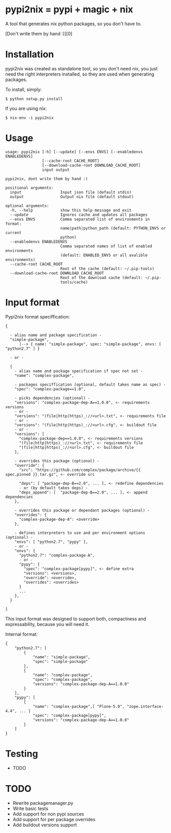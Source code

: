 pypi2nix = pypi + magic + nix
==============================

A tool that generates nix python packages, so you don't have to.

[Don't write them by hand :)][0]


Installation
============

pypi2nix was created as standalone tool, so you don't need nix, you just
need the right interpreters installed, so they are used when generating
packages.

To install, simply:

```console
$ python setup.py install
```

If you are using nix:

```console
$ nix-env -i pypi2nix
```

Usage
=====

```
usage: pypi2nix [-h] [--update] [--envs ENVS] [--enabledenvs ENABLEDENVS]
                [--cache-root CACHE_ROOT]
                [--download-cache-root DOWNLOAD_CACHE_ROOT]
                input output

pypi2nix, dont write them by hand :)

positional arguments:
  input                 Input json file (default stdin)
  output                Output nix file (default stdout)

optional arguments:
  -h, --help            show this help message and exit
  --update              Ignores cache and updates all packages
  --envs ENVS           Comma separated list of environments in format:
                        name|path|python_path (default: PYTHON_ENVS or current
                        python)
  --enabledenvs ENABLEDENVS
                        Comma separated names of list of enabled environments
                        (default: ENABLED_ENVS or all avalible environments)
  --cache-root CACHE_ROOT
                        Root of the cache (default: ~/.pip-tools)
  --download-cache-root DOWNLOAD_CACHE_ROOT
                        Root of the download cache (default: ~/.pip-
                        tools/cache)
```

Input format
============

Pypi2nix format speciffication:

```
{
 
  - alias name and package specification -
  "simple-package",
      |--> { name: "simple-package", spec: "simple-package", envs: [ "python2.7" ] }

  - or -

  {
    - alias name and package specification if spec not set -
    "name": "complex-package",

    - packages speciffication (optional, default takes name as spec) -
    "spec": "complex-package==1.0",

    - picks dependencies (optional) -
    "versions": "complex-package-dep-A==1.0.0", <- requirements versions
    - or -
    "versions": "(file|http|https)_://<url>.txt", <- requirements file
    - or -
    "versions": "(file|http|https)_://<url>.cfg", <- buildout file
    - or -
    "versions": [
      "complex-package-dep==1.0.0", <- requirements versions
      "(file|http|https)_://<url>.txt", <- requirements file
      "(file|http|https)_://<url>.cfg", <- buildout file
    ],

    - overrides this package (optional) -
    "override": {
      "src": "https://github.com/complex/package/archive/{{ spec.pinned }}.tar.gz", <- override src

      "deps": [ "package-dep-B==2.0", ... ], <- redefine dependencies
      - or (by default takes deps) -
      "deps_append": [  "package-dep-B==2.0", ... ], <- append dependencies
    },

    - overrides this package or dependant packages (optional) -
    "overrides": {
      "complex-package-dep-A": <override>
    },

    - defines interpreters to use and per environment options (optional) -
    "envs": [ "python2.7", "pypy" ],
    - or -
    "envs": {
      "python2.7": "complex-package-A",
      - or -
      "pypy": {
        "spec": "complex-package[pypy]", <- define extra
        "versions": <versions>,
        "override": <override>,
        "overrides": <overrides>
      }
      ...
    },
  }
 
]
```

This input format was designed to support both, compactness and expressability,
because you will need it.

Internal format:

```
{
    "python2.7": [
        {
            "name": "simple-package",
            "spec": "simple-package"
        },
        {
            "name": "complex-package",
            "spec": "complex-package",
            "versions": "complex-package-dep-A==1.0.0"
        }
    ],
    "pypy": [
        {
            "name": "complex-package",[ "Plone-5.0", "zope.interface-4.4", ... ]
            "spec": "complex-package[pypy]",
            "versions": "complex-package-dep-A==1.0.0"
        }
    ]
}
```

Testing
=======

- TODO

TODO
====

- Rewrite packagemanager.py
- Write basic tests
- Add support for non pypi sources
- Add support for per package overrides
- Add buildout versions support
